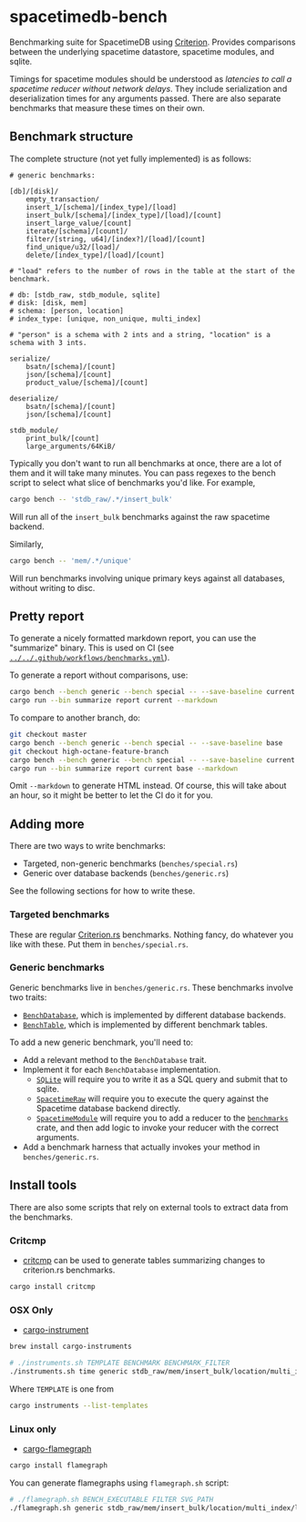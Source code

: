 # spacetimedb-bench
Benchmarking suite for SpacetimeDB using [Criterion](https://github.com/bheisler/criterion.rs). Provides comparisons between the underlying spacetime datastore, spacetime modules, and sqlite.

Timings for spacetime modules should be understood as *latencies to call a spacetime reducer without network delays*. They include serialization and deserialization times for any arguments passed. There are also separate benchmarks that measure these times on their own.

## Benchmark structure

The complete structure (not yet fully implemented) is as follows:

```
# generic benchmarks:

[db]/[disk]/
    empty_transaction/
    insert_1/[schema]/[index_type]/[load]
    insert_bulk/[schema]/[index_type]/[load]/[count]
    insert_large_value/[count]
    iterate/[schema]/[count]/
    filter/[string, u64]/[index?]/[load]/[count]
    find_unique/u32/[load]/
    delete/[index_type]/[load]/[count]

# "load" refers to the number of rows in the table at the start of the benchmark.

# db: [stdb_raw, stdb_module, sqlite]
# disk: [disk, mem]
# schema: [person, location]
# index_type: [unique, non_unique, multi_index]

# "person" is a schema with 2 ints and a string, "location" is a schema with 3 ints.

serialize/
    bsatn/[schema]/[count]
    json/[schema]/[count]
    product_value/[schema]/[count]

deserialize/
    bsatn/[schema]/[count]
    json/[schema]/[count]

stdb_module/
    print_bulk/[count]
    large_arguments/64KiB/
```

Typically you don't want to run all benchmarks at once, there are a lot of them and it will take many minutes.
You can pass regexes to the bench script to select what slice of benchmarks you'd like. For example,

```sh
cargo bench -- 'stdb_raw/.*/insert_bulk'
```
Will run all of the `insert_bulk` benchmarks against the raw spacetime backend.

Similarly, 
```sh
cargo bench -- 'mem/.*/unique'
```
Will run benchmarks involving unique primary keys against all databases, without writing to disc.

## Pretty report
To generate a nicely formatted markdown report, you can use the "summarize" binary.
This is used on CI (see [`../../.github/workflows/benchmarks.yml`](../../.github/workflows/benchmarks.yml)).

To generate a report without comparisons, use:
```bash
cargo bench --bench generic --bench special -- --save-baseline current
cargo run --bin summarize report current --markdown
```

To compare to another branch, do:
```bash
git checkout master
cargo bench --bench generic --bench special -- --save-baseline base
git checkout high-octane-feature-branch
cargo bench --bench generic --bench special -- --save-baseline current
cargo run --bin summarize report current base --markdown
```

Omit `--markdown` to generate HTML instead.
Of course, this will take about an hour, so it might be better to let the CI do it for you.

## Adding more

There are two ways to write benchmarks:

- Targeted, non-generic benchmarks (`benches/special.rs`)
- Generic over database backends (`benches/generic.rs`)

See the following sections for how to write these.

### Targeted benchmarks
These are regular [Criterion.rs](https://github.com/bheisler/criterion.rs) benchmarks. Nothing fancy, do whatever you like with these. Put them in `benches/special.rs`.

### Generic benchmarks
Generic benchmarks live in `benches/generic.rs`. These benchmarks involve two traits:

- [`BenchDatabase`](src/database.rs), which is implemented by different database backends.
- [`BenchTable`](src/schemas.rs), which is implemented by different benchmark tables.

To add a new generic benchmark, you'll need to:
- Add a relevant method to the `BenchDatabase` trait.
- Implement it for each `BenchDatabase` implementation.
    - [`SQLite`](src/sqlite.rs) will require you to write it as a SQL query and submit that to sqlite.
    - [`SpacetimeRaw`](src/spacetime_raw.rs) will require you to execute the query against the Spacetime database backend directly.
    - [`SpacetimeModule`](src/spacetime_module.rs) will require you to add a reducer to the [`benchmarks`](../../modules/benchmarks/src/lib.rs) crate, and then add logic to invoke your reducer with the correct arguments.
- Add a benchmark harness that actually invokes your method in `benches/generic.rs`.


## Install tools

There are also some scripts that rely on external tools to extract data from the benchmarks.

### Critcmp

- [critcmp](https://github.com/BurntSushi/critcmp) can be used to generate tables
    summarizing changes to criterion.rs benchmarks.

```bash
cargo install critcmp
```


### OSX Only

- [cargo-instrument](https://github.com/cmyr/cargo-instruments)

```bash
brew install cargo-instruments
```

```bash
# ./instruments.sh TEMPLATE BENCHMARK BENCHMARK_FILTER
./instruments.sh time generic stdb_raw/mem/insert_bulk/location/multi_index/load=0/count=100
```

Where `TEMPLATE` is one from 

```bash
cargo instruments --list-templates
```


### Linux only

- [cargo-flamegraph](https://github.com/flamegraph-rs/flamegraph)

```bash
cargo install flamegraph
```

You can generate flamegraphs using `flamegraph.sh` script:

```bash
# ./flamegraph.sh BENCH_EXECUTABLE FILTER SVG_PATH
./flamegraph.sh generic stdb_raw/mem/insert_bulk/location/multi_index/load=0/count=100 result.svg"
```